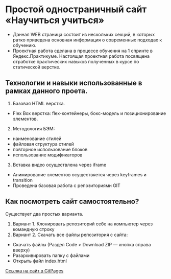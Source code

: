 # Простой одностраничный сайт «Научиться учиться»
- Данная WEB страница состоит из нескольких секций, в которых ратко приведена основная информация о современных подходах к обучению.
- Проектная работа сделана в процессе обучения на 1 спринте в Яндекс.Практикуме. Настоящая проектная работа посвящена отработке практических навыков полученных в курсе по статической верстке.
​
## Технологии и навыки использованные в рамках данного проета.
1. Базовая HTML верстка.
- Flex Box верстка: flex-контейнеры, бокс-модель и позиционирование элементов.
​
2. Методология БЭМ:
- наименование стилей
- файловая структура стилей
- повторное использование блоков
- использование модификаторов
​
3. Вставка видео осуществлена через iframe
- Анимирование элементов осуществяется через keyframes и transition
- Проведена базовая работа с репозиториями GIT
​
## Как посмотреть сайт самостоятельно?
  Существует два простых варианта.
1. Вариант 1. Клонировать репозиторий себе на компьютер через командную строку
2. Вариант 2. Скачать все файлы репозитория с сайта:
- Скачать файлы (Раздел Code > Download ZIP — кнопка справа вверху)
- Разархивировать папку с файлами
- Открыть файл index.html

[Ссылка на сайт в GitPages]([https://www.figma.com/file/5S2WSbEFL6awjVWJ0NWL8Q/Sprint-3_-Russia-_-desktop-mobile?node-id=28503%3A0](https://petrkaskov.github.io/how_to_learn/))
